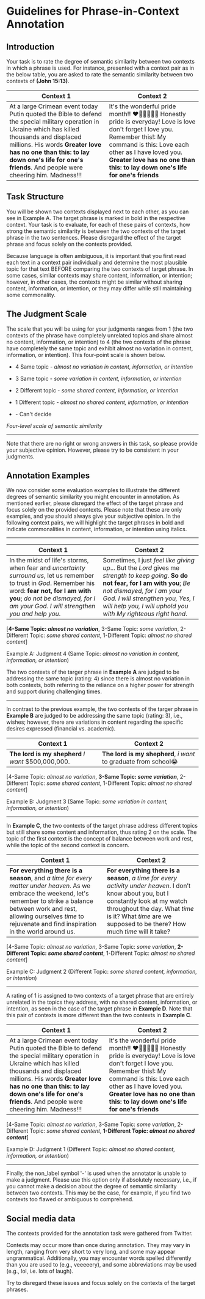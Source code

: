 # Guidelines for Phrase-in-Context Annotation
## Introduction
Your task is to rate the degree of semantic similarity between two contexts in which a phrase is used. For instance, presented with a context pair as in the below table, you are asked to rate the semantic similarity between two contexts of **(John 15:13)**.

|Context 1 | Context 2 |
|--------|---------|
|At a large Crimean event today Putin quoted the Bible to defend the special military operation in Ukraine which has killed thousands and displaced millions. His words **Greater love has no one than this: to lay down one's life for one's friends**. And people were cheering him. Madness!!!|It's the wonderful pride month!! ❤️🧡💛💚💙💜 Honestly pride is everyday! Love is love don't forget I love you. Remember this!: My command is this: Love each other as I have loved you. **Greater love has no one than this: to lay down one's life for one's friends**|

## Task Structure

You will be shown two contexts displayed next to each other, as you can see in Example A. The target phrase is marked in bold in the respective context. Your task is to evaluate, for each of these pairs of contexts, how strong the semantic similarity is between the two contexts of the target phrase in the two sentences. Please disregard the effect of the target phrase and focus solely on the contexts provided. 

Because language is often ambiguous, it is important that you first read each text in a context pair individually and determine the most plausible topic for that text BEFORE comparing the two contexts of target phrase. In some cases, similar contexts may share content, information, or intention; however, in other cases, the contexts might be similar without sharing content, information, or intention, or they may differ while still maintaining some commonality.

## The Judgment Scale
The scale that you will be using for your judgments ranges from 1 (the two contexts of the phrase have completely unrelated topics and share almost no content, information, or intention) to 4 (the two contexts of the phrase have completely the same topic and exhibit almost no variation in content, information, or intention). This four-point scale is shown below.


- 4 Same topic - _almost no variation in content, information, or intention_
- 3 Same topic - _some variation in content, information, or intention_
- 2 Different topic - _some shared content, information, or intention_
- 1 Different topic - _almost no shared content, information, or intention_

- \- Can't decide

*Four-level scale of semantic similarity*

*** 
Note that there are no right or wrong answers in this task, so please provide your subjective opinion. However, please try to be consistent in your judgments.

## Annotation Examples
We now consider some evaluation examples to illustrate the different degrees of semantic similarity you might encounter in annotation. As mentioned earlier, please disregard the effect of the target phrase and focus solely on the provided contexts. Please note that these are only examples, and you should always give your subjective opinion. In the following context pairs, we will highlight the target phrases in bold and indicate commonalities in content, information, or intention using italics.

***
|Context 1 | Context 2 |
|--------|---------|
|In the midst of life's storms, when fear and _uncertainty surround us_, let us remember to trust in _God_. Remember his word: **fear not, for I am with you**; _do not be dismayed, for I am your God. I will strengthen you and help you_.|Sometimes, I just _feel like giving up_... But the _Lord_ gives me _strength to keep going_. **So do not fear, for I am with you**; _Be not dismayed, for I am your God. I will strengthen you, Yes, I will help you, I will uphold you with My righteous right hand_.|

[**4-Same Topic: _almost no variation_**, 3-Same Topic: _some variation_, 2-Different Topic: _some shared content_, 1-Different Topic: _almost no shared content_]

Example A: Judgment 4 (Same Topic: _almost no variation in content, information, or intention_)

The two contexts of the targer phrase in **Example A** are judged to be addressing the same topic (rating: 4) since there is almost no variation in both contexts, both referring to the reliance on a higher power for strength and support during challenging times.
***

In contrast to the previous example, the two contexts of the targer phrase in **Example B** are judged to be addressing the same topic (rating: 3), i.e., wishes; however, there are variations in content regarding the specific desires expressed (financial vs. academic).

|Context 1| Context 2|
|--------|---------|
|**The lord is my shepherd** _I want_ $500,000,000.|**The lord is my shepherd**, _i want_ to graduate from school😭|

[4-Same Topic: _almost no variation_, **3-Same Topic: _some variation_**, 2-Different Topic: _some shared content_, 1-Different Topic: _almost no shared content_]

Example B: Judgment 3 (Same Topic: _some variation in content, information, or intention_)

***
In **Example C**, the two contexts of the target phrase address different topics but still share some content and information, thus rating 2 on the scale. The topic of the first context is the concept of balance between work and rest, while the topic of the second context is concern.

|Context 1 | Context 2 |
|--------|---------|
|**For everything there is a season**, and _a time for every matter under heaven_. As we embrace the weekend, let's remember to strike a balance between work and rest, allowing ourselves _time_ to rejuvenate and find inspiration in the world around us.|**For everything there is a season**, _a time for every activity under heaven_. I don’t know about you, but I constantly look at my watch throughout the day. What _time_ is it? What _time_ are we supposed to be there? How much _time_ will it take?|

[4-Same Topic: _almost no variation_, 3-Same Topic: _some variation_, **2-Different Topic: _some shared content_**, 1-Different Topic: _almost no shared content_]

Example C: Judgment 2 (Different Topic: _some shared content, information, or intention_)


***
A rating of 1 is assigned to two contexts of a target phrase that are entirely unrelated in the topics they address, with no shared content, information, or intention, as seen in the case of the target phrase in **Example D**. Note that this pair of contexts is more different than the two contexts in **Example C**.

|Context 1 | Context 2 |
|--------|---------|
|At a large Crimean event today Putin quoted the Bible to defend the special military operation in Ukraine which has killed thousands and displaced millions. His words **Greater love has no one than this: to lay down one's life for one's friends**. And people were cheering him. Madness!!!|It's the wonderful pride month!! ❤️🧡💛💚💙💜 Honestly pride is everyday! Love is love don't forget I love you. Remember this!: My command is this: Love each other as I have loved you. **Greater love has no one than this: to lay down one's life for one's friends**|

[4-Same Topic: _almost no variation_, 3-Same Topic: _some variation_, 2-Different Topic: _some shared content_, **1-Different Topic: _almost no shared content_**]

Example D: Judgment 1 (Different Topic: _almost no shared content, information, or intention_)

***

Finally, the non_label symbol '-' is used when the annotator is unable to make a judgment. Please use this option only if absolutely necessary, i.e., if you cannot make a decision about the degree of semantic similarity between two contexts. This may be the case, for example, if you find two contexts too flawed or ambiguous to comprehend.

## Social media data
The contexts provided for the annotation task were gathered from Twitter. 

Contexts may occur more than once during annotation. They may vary in length, ranging from very short to very long, and some may appear ungrammatical. Additionally, you may encounter words spelled differently than you are used to (e.g., veeeeery), and some abbreviations may be used (e.g., lol, i.e. lots of laugh).

Try to disregard these issues and focus solely on the contexts of the target phrases.
